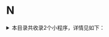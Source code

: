 # N
<details>
<summary>
本目录共收录2个小程序，详情见如下：
</summary>

- [NOWWA挪瓦咖啡](https://quantumult.app/x/open-app/add-resource?remote-resource=%7B%22rewrite_remote%22%3A%20%5B%22https%3A%2F%2Fraw.githubusercontent.com%2Fzirawell%2FR-Store%2Fmain%2FRule%2FQuanX%2FAdblock%2FApplet%2FWechat%2FN%2FNOWWA%E6%8C%AA%E7%93%A6%E5%92%96%E5%95%A1%2Frewrite%2Fnowwa.conf%2C%20tag%3DNOWWA%E6%8C%AA%E7%93%A6%E5%92%96%E5%95%A1%22%5D%7D)
- [奈雪点单](https://quantumult.app/x/open-app/add-resource?remote-resource=%7B%22rewrite_remote%22%3A%20%5B%22https%3A%2F%2Fraw.githubusercontent.com%2Fzirawell%2FR-Store%2Fmain%2FRule%2FQuanX%2FAdblock%2FApplet%2FWechat%2FN%2F%E5%A5%88%E9%9B%AA%E7%82%B9%E5%8D%95%2Frewrite%2Fnaixue.conf%2C%20tag%3D%E5%A5%88%E9%9B%AA%E7%82%B9%E5%8D%95%22%5D%7D)

</details>